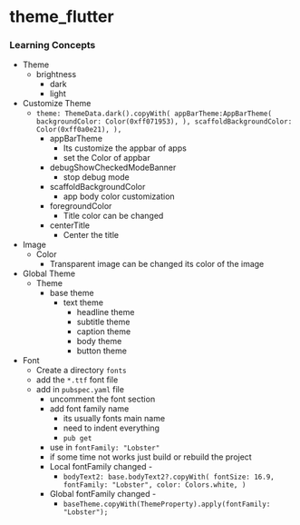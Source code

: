 # theme_flutter

### Learning Concepts
- Theme
    - brightness
        - dark
        - light
- Customize Theme
    - `theme: ThemeData.dark().copyWith(
      appBarTheme:AppBarTheme(
      backgroundColor: Color(0xff071953),
      ),
      scaffoldBackgroundColor: Color(0xff0a0e21),
      ),`
        - appBarTheme
            - Its customize the appbar of apps
            - set the Color of appbar
        - debugShowCheckedModeBanner
            - stop debug mode
        - scaffoldBackgroundColor
            - app body color customization
        - foregroundColor
            - Title color can be changed
        - centerTitle
            - Center the title
- Image
    - Color
        - Transparent image can be changed its color of the image
- Global Theme    
    - Theme
        - base theme
            - text theme
              - headline theme
              - subtitle theme
              - caption theme  
              - body theme
              - button theme
- Font
  - Create a directory `fonts`
  - add the `*.ttf` font file
  - add in `pubspec.yaml` file
    - uncomment the font section
    - add font family name
        - its usually fonts main name
        - need to indent everything
        - `pub get`
    - use in `fontFamily: "Lobster"`
    - if some time not works just build or rebuild the project
    - Local fontFamily changed -
        - `bodyText2: base.bodyText2?.copyWith(
          fontSize: 16.9,
          fontFamily: "Lobster",
          color: Colors.white,
          )`
    - Global fontFamily changed -
        - `baseTheme.copyWith(ThemeProperty).apply(fontFamily: "Lobster");`